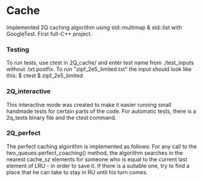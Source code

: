 # Cache


Implemented 2Q caching algorithm using std::multimap & std::list with GoogleTest. First full-C++ project.


### Testing

To run tests, use ctest in 2Q_cache/ and enter test name from ./test_inputs without .txt postfix. To run "zipf_2e5_limited.txt" the input should look like this:
$ ctest
$ zipf_2e5_limited


### 2Q_interactive

This interactive mode was created to make it easier running small handmade tests for certain parts of the code. For automatic tests, there is a 2q_tests binary file and the ctest command.


### 2Q_perfect

The perfect caching algorithm is implemented as follows: For any call to the two_queues.perfect_coaching() method, the algorithm searches in the nearest cache_sz elements for someone who is equal to the current last element of LRU - in order to save it. If there is a suitable one, try to find a place that he can take to stay in RU until his turn comes.
